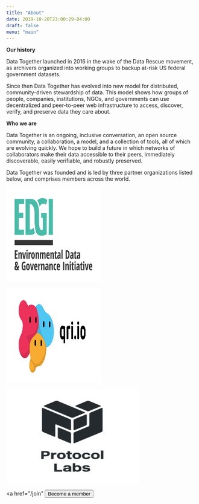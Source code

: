 ```yaml
---
title: "About"
date: 2019-10-20T23:00:29-04:00
draft: false
menu: "main"
---
```


**Our history**

Data Together launched in 2016 in the wake of the Data Rescue movement, as archivers organized into working groups to backup at-risk US federal government datasets.

Since then Data Together has evolved into new model for distributed, community-driven stewardship of data. This model shows how groups of people, companies, institutions, NGOs, and governments can use decentralized and peer-to-peer web infrastructure to access, discover, verify, and preserve data they care about. 

**Who we are**

Data Together is an ongoing, inclusive conversation, an open source community, a collaboration, a model, and a collection of tools, all of which are evolving quickly. We hope to build a future in which networks of collaborators make their data accessible to their peers, immediately discoverable, easily verifiable, and robustly preserved. 

Data Together was founded and is led by three partner organizations listed below, and comprises members across the world.

<a href="https://envirodatagov.org"><img src="/images/EDGI_Logo.png" width="250" height="250" title="EDGI" alt="edgi"></a>

<a href="https://qri.io"><img src="/images/blobs_with_large_text_black.png" width="250" height="250" title="Qri" alt="Qri"></a>

<a href="https://protocol.ai/"><img src="/images/PL_Logo.png" width="350" height="250" title="EDGI" alt="edgi"></a>

<a href="/join" <button type="button">Become a member</button> </a>

